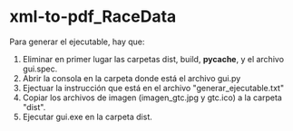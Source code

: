 # xml-to-pdf_RaceData

Para generar el ejecutable, hay que:
  1. Eliminar en primer lugar las carpetas dist, build, __pycache__, y el archivo gui.spec.
  2. Abrir la consola en la carpeta donde está el archivo gui.py
  3. Ejectuar la instrucción que está en el archivo "generar_ejecutable.txt"
  4. Copiar los archivos de imagen (imagen_gtc.jpg y gtc.ico) a la carpeta "dist".
  5. Ejecutar gui.exe en la carpeta dist.
